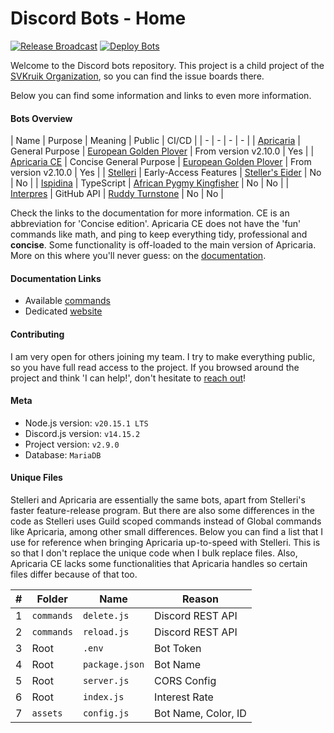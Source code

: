 # Discord Bots - Home

[![Release Broadcast](https://github.com/SVKruik-Organization/Discord-Bots/actions/workflows/broadcast.yml/badge.svg)](https://github.com/SVKruik-Organization/Discord-Bots/actions/workflows/broadcast.yml)
[![Deploy Bots](https://github.com/SVKruik-Organization/Discord-Bots/actions/workflows/deploy.yml/badge.svg)](https://github.com/SVKruik-Organization/Discord-Bots/actions/workflows/deploy.yml)

Welcome to the Discord bots repository. This project is a child project of the [SVKruik Organization](https://github.com/SVKruik-Organization), so you can find the issue boards there.

Below you can find some information and links to even more information.

#### Bots Overview

| Name | Purpose | Meaning | Public | CI/CD |
| - | - | - | - |
| [Apricaria](https://bots.stefankruik.com/documentation/read/Doc/Products/Discord_Bots#Apricaria) | General Purpose | [European Golden Plover](https://en.wikipedia.org/wiki/European_golden_plover) | From version v2.10.0 | Yes |
| [Apricaria CE](https://bots.stefankruik.com/documentation/read/Doc/Products/Discord_Bots#Apricaria_CE) | Concise General Purpose | [European Golden Plover](https://en.wikipedia.org/wiki/European_golden_plover) | From version v2.10.0 | Yes |
| [Stelleri](https://bots.stefankruik.com/documentation/read/Doc/Products/Discord_Bots#Stelleri) | Early-Access Features | [Steller's Eider](https://en.wikipedia.org/wiki/Steller%27s_eider) | No | No |
| [Ispidina](https://bots.stefankruik.com/documentation/read/Doc/Products/Discord_Bots#Ispidina) | TypeScript | [African Pygmy Kingfisher](https://en.wikipedia.org/wiki/Ispidina) | No | No |
| [Interpres](https://bots.stefankruik.com/documentation/read/Doc/Products/Discord_Bots#Interpres) | GitHub API | [Ruddy Turnstone](https://en.wikipedia.org/wiki/Ruddy_turnstone) | No | No |

Check the links to the documentation for more information. CE is an abbreviation for 'Concise edition'. Apricaria CE does not have the 'fun' commands like math, and ping to keep everything tidy, professional and **concise**. Some functionality is off-loaded to the main version of Apricaria. More on this where you'll never guess: on the [documentation](https://bots.stefankruik.com/documentation/read/Doc/Products/Discord_Bots#Apricaria_CE).

#### Documentation Links

- Available [commands](https://github.com/SVKruik-Organization/Discord-Bots/blob/main/Documentation/Commands.md)
- Dedicated [website](https://bots.stefankruik.com/documentation)

#### Contributing

I am very open for others joining my team. I try to make everything public, so you have full read access to the project. If you browsed around the project and think 'I can help!', don't hesitate to [reach out](https://bots.stefankruik.com/documentation/read/Doc/Contributing)!

#### Meta

- Node.js version: `v20.15.1 LTS`
- Discord.js version: `v14.15.2`
- Project version: `v2.9.0`
- Database: `MariaDB`

#### Unique Files

Stelleri and Apricaria are essentially the same bots, apart from Stelleri's faster feature-release program. But there are also some differences in the code as Stelleri uses Guild scoped commands instead of Global commands like Apricaria, among other small differences. Below you can find a list that I use for reference when bringing Apricaria up-to-speed with Stelleri. This is so that I don't replace the unique code when I bulk replace files. Also, Apricaria CE lacks some functionalities that Apricaria handles so certain files differ because of that too.

| # | Folder | Name | Reason |
| - | - | - | - |
| 1 | `commands` | `delete.js` | Discord REST API |
| 2 | `commands` | `reload.js` | Discord REST API |
| 3 | Root | `.env` | Bot Token |
| 4 | Root | `package.json` | Bot Name |
| 5 | Root | `server.js` | CORS Config |
| 6 | Root | `index.js` | Interest Rate |
| 7 | `assets` | `config.js` | Bot Name, Color, ID |
